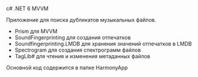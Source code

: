 c# .NET 6 MVVM 

Приложение для поиска дубликатов музыкальных файлов. 

- Prism для MVVM
- SoundFingerprinting для создания отпечатков
- Soundfingerprinting.LMDB для хранения значений отпечатков в LMDB
- Spectrogram для создания спектрограмм файлов
- TagLib# для чтения и изменения метаданных файлов

Основной код содержится в папке HarmonyApp

